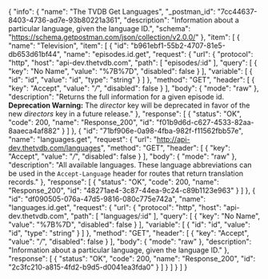 {
  "info": {
    "name": "The TVDB Get Languages",
    "_postman_id": "7cc44637-8403-4736-ad7e-93b80221a361",
    "description": "Information about a particular language, given the language ID.",
    "schema": "https://schema.getpostman.com/json/collection/v2.0.0/"
  },
  "item": [
    {
      "name": "Television",
      "item": [
        {
          "id": "b961ebf1-55b2-4707-81e5-db653d61bf44",
          "name": "episodes.id.get",
          "request": {
            "url": {
              "protocol": "http",
              "host": "api-dev.thetvdb.com",
              "path": [
                "episodes/:id"
              ],
              "query": [
                {
                  "key": "No Name",
                  "value": "%7B%7D",
                  "disabled": false
                }
              ],
              "variable": [
                {
                  "id": "id",
                  "value": "id",
                  "type": "string"
                }
              ]
            },
            "method": "GET",
            "header": [
              {
                "key": "Accept",
                "value": "*/*",
                "disabled": false
              }
            ],
            "body": {
              "mode": "raw"
            },
            "description": "Returns the full information for a given episode id. __Deprecation Warning:__ The _director_ key will be deprecated in favor of the new _directors_ key in a future release."
          },
          "response": [
            {
              "status": "OK",
              "code": 200,
              "name": "Response_200",
              "id": "f01b9d6d-c627-4533-82aa-8aaeca4af882"
            }
          ]
        },
        {
          "id": "71bf906e-0a98-4fba-982f-f11562fbb57e",
          "name": "languages.get",
          "request": {
            "url": "http://api-dev.thetvdb.com/languages",
            "method": "GET",
            "header": [
              {
                "key": "Accept",
                "value": "*/*",
                "disabled": false
              }
            ],
            "body": {
              "mode": "raw"
            },
            "description": "All available languages. These language abbreviations can be used in the `Accept-Language` header for routes that return translation records."
          },
          "response": [
            {
              "status": "OK",
              "code": 200,
              "name": "Response_200",
              "id": "48271ae4-3c87-44ea-9c24-c89b1123e963"
            }
          ]
        },
        {
          "id": "df090505-076a-47d5-9816-080c775e742a",
          "name": "languages.id.get",
          "request": {
            "url": {
              "protocol": "http",
              "host": "api-dev.thetvdb.com",
              "path": [
                "languages/:id"
              ],
              "query": [
                {
                  "key": "No Name",
                  "value": "%7B%7D",
                  "disabled": false
                }
              ],
              "variable": [
                {
                  "id": "id",
                  "value": "id",
                  "type": "string"
                }
              ]
            },
            "method": "GET",
            "header": [
              {
                "key": "Accept",
                "value": "*/*",
                "disabled": false
              }
            ],
            "body": {
              "mode": "raw"
            },
            "description": "Information about a particular language, given the language ID."
          },
          "response": [
            {
              "status": "OK",
              "code": 200,
              "name": "Response_200",
              "id": "2c3fc210-a815-4fd2-b9d5-d0041ea3fda0"
            }
          ]
        }
      ]
    }
  ]
}